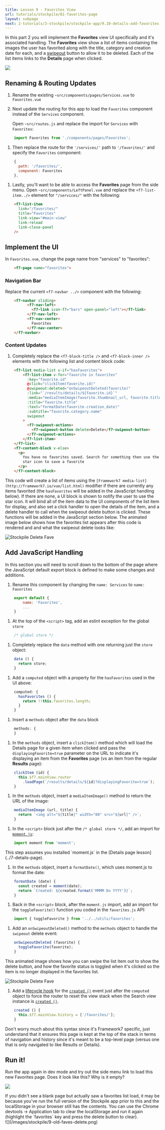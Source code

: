 ```yaml
---
title: Lesson 9 - Favorites View
url: tutorials/stockpile/81-favorites-page
layout: subpage
next: 2-tutorials/3-stockpile/stockpile-app/9.10-details-add-favorites.html.md
---
```


In this part 2 you will implement the **Favorites** view UI specifically and it's associated handling. The **Favorites** view show a list of items containing the images the user has favorited along with the title, category and creation date for each, and a [swipeout](http://framework7.io/vue/swipeout-list.html) button to allow it to be deleted. Each of the list items links to the **Details** page when clicked.

![](/images/stockpile/favorites-phone.png)

## Renaming & Routing Updates

1. Rename the existing `~src/components/pages/Services.vue` to `Favorites.vue`
1. Next update the routing for this app to load the `Favorites` component instead of the `Services` component.

    Open `~src/routes.js` and replace the import for `Services` with `Favorites`:

```javascript
    import Favorites from './components/pages/Favorites';
```

1. Then replace the route for the `'/services/'` path to `'/favorites/'` and specify the `Favorites` component:

```javascript
    {
      path: '/favorites/',
      component: Favorites
    },
```

1. Lastly, you'll want to be able to access the **Favorites** page from the side menu. Open `~src/components/LeftPanel.vue` and replace the `<f7-list-item../>` element for `"/services/"` with the following:

```html
    <f7-list-item
      link="/favorites/"
      title="Favorites"
      link-view="#main-view"
      link-reload
      link-close-panel
    />
```

## Implement the UI

In `Favorites.vue`, change the page name from "services" to "favorites":

```html
    <f7-page name="favorites">
```

### Navigation Bar

Replace the current `<f7-navbar ../>` component with the following:

```html
    <f7-navbar sliding>
          <f7-nav-left>
            <f7-link icon-f7="bars" open-panel="left"></f7-link>
          </f7-nav-left>
          <f7-nav-center>
            Favorites
          </f7-nav-center>
    </f7-navbar>
```

### Content Updates

1. Completely replace the `<f7-block-title />` and `<f7-block-inner />` elements with the following list and content block code:

```html
    <f7-list media-list v-if="hasFavorites">
        <f7-list-item v-for="favorite in favorites"
          :key="favorite.id"
          @click="clickItem(favorite.id)"
          @swipeout:deleted="onSwipeoutDeleted(favorite)"
          :link="`/results/details/${favorite.id}`"
          :media="mediaItemImage(favorite.thumbnail_url, favorite.title)"
          :title="favorite.title"
          :text="formatDate(favorite.creation_date)"
          :subtitle="favorite.category.name"
          swipeout
        >
          <f7-swipeout-actions>
            <f7-swipeout-button delete>Delete</f7-swipeout-button>
          </f7-swipeout-actions>
        </f7-list-item>
    </f7-list>
    <f7-content-block v-else>
      <p>
        You have no favorites saved. Search for something then use the
        star icon to save a favorite
      </p>
    </f7-content-block>
```

   This code will create a list of items using the `[Framework7 media-list](http://framework7.io/vue/list.html)` modifier if there are currently any items favorited (the `hasFavorites` will be added in the JavaScript handling below). If there are none, a UI block is shown to notify the user to use the star icon. It will bind all of the item data to the UI components of the list item for display, and also set a click handler to open the details of the item, and a delete handler to call when the swipeout delete button is clicked. These functions will be added in the JavaScript section below. The animated image below shows how the favorites list appears after this code is rendered and and what the swipeout delete looks like:

   <img class="mobile-image" src="/images/stockpile/vids/stockpile-fave-delete.gif" alt="Stockpile Delete Fave"/>

## Add JavaScript Handling

In this section you will need to scroll down to the bottom of the page where the JavaScript default export block is defined to make some changes and additions.

1. Rename this component by changing the `name: Services` to `name: Favorites`

```javascript
    export default {
        name: 'Favorites',
        ...
    }
```

1. At the top of the `<script>` tag, add an eslint exception for the global `store`

```javascript
    /* global store */
```

1. Completely replace the `data` method with one returning just the `store` object:

```javascript
    data () {
      return store;
    }
```

1. Add a `computed` object with a property for the `hasFavorites` used in the UI above:

```javascript
    computed: {
      hasFavorites () {
        return !!this.favorites.length;
      }
    }
```

1. Insert a `methods` object after the `data` block

```javascript
    methods: {
    }
```

1. In the `methods` object, insert a `clickItem()` method which will load the Details page for a given item when clicked and pass the `displayingFavorite=true` parameter on the URL to indicate it's displaying an item from the **Favorites** page (vs an item from the regular **Results** page):

```javascript
    clickItem (id) {
      this.$f7.mainView.router
        .loadPage(`/results/details/${id}?displayingFavorite=true`);
    }
```

1. In the `methods` object, insert a `mediaItemImage()` method to return the URL of the image:

```javascript
    mediaItemImage (url, title) {
      return `<img alt="${title}" width="80" src="${url}" />`;
    }
```

1. In the `<script>` block just after the `/* global store */`, add an import for [`moment.js`](https://momentjs.com/):

```javascript
    import moment from 'moment';
```

 <div class="alert--tip">This step assumes you installed `moment.js` in the [Details page lesson](../7-details-page).</div>

1. In the `methods` object, insert a `formatDate()`, which uses moment.js to format the date:

```javascript
    formatDate (date) {
      const created = moment(date);
      return `Created: ${created.format('MMMM Do YYYY')}`;
    }
```

1. Back in the `<script>` block, after the `moment.js` import, add an import for the `toggleFavorite()` function you coded in the `favorites.js` API:

```javascript
    import { toggleFavorite } from '../../utils/favorites';
```

1. Add an `onSwipeoutDeleted()` method to the `methods` object to handle the `swipeout` delete event:

```javascript
    onSwipeoutDeleted (favorite) {
      toggleFavorite(favorite);
    }
```

This animated image shows how you can swipe the list item out to show the delete button, and how the favorite status is toggled when it's clicked so the item is no longer displayed in the favorites list.

   <img class="mobile-image" src="/images/stockpile/vids/stockpile-fave-delete.gif" alt="Stockpile Delete Fave"/>

1. Add a [lifecycle hook](https://vuejs.org/v2/guide/instance.html#Instance-Lifecycle-Hooks) for the [`created ()`](https://vuejs.org/v2/api/#created) event just after the `computed` object to force the router to reset the view stack when the Search view instance is [`created ()`](https://vuejs.org/v2/api/#created).

```javascript
    created () {
      this.$f7.mainView.history = ['/favorites/'];
    }
```

  <div class="alert--tip">Don't worry much about this syntax since it's Framework7 specific, just understand that it ensures this page is kept at the top of the stack in terms of navigation and history since it's meant to be a top-level page (versus one that is only navigated to like Results or Details). </div>

## Run it!

Run the app again in dev mode and try out the side menu link to load this new Favorites page. Does it look like this? Why is it empty?

![](/images/stockpile/9-favorites1.png)

<div class="alert--tip">If you didn't see a blank page but actually saw a favorites list load, it may be because you've run the full version of the Stockpile app prior to this and the localStorage in your browser still has the contents. You can use the Chrome devtools -> Application tab to clear the localStorage and run it again (highlight the `favorites` key and press the delete button to clear).</div>
![](/images/stockpile/9-old-faves-delete.png)
